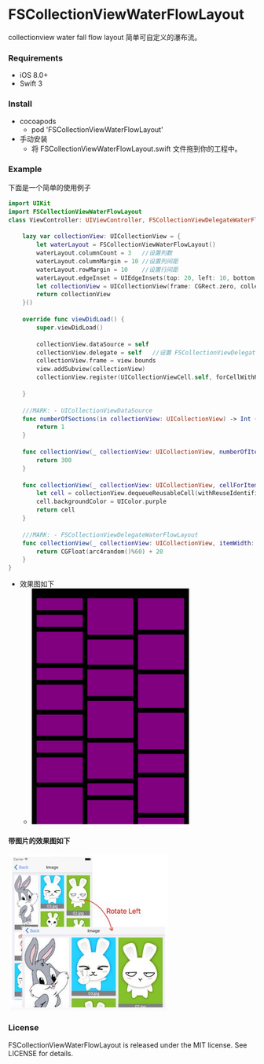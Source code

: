 # FSCollectionViewWaterFlowLayout

collectionview water fall flow layout 简单可自定义的瀑布流。

### Requirements

- iOS 8.0+ 
- Swift 3 

### Install

- cocoapods
  - pod 'FSCollectionViewWaterFlowLayout'
- 手动安装
  - 将 FSCollectionViewWaterFlowLayout.swift 文件拖到你的工程中。 
  
### Example

下面是一个简单的使用例子
```swift
import UIKit
import FSCollectionViewWaterFlowLayout
class ViewController: UIViewController, FSCollectionViewDelegateWaterFlowLayout,UICollectionViewDataSource {

    lazy var collectionView: UICollectionView = {
        let waterLayout = FSCollectionViewWaterFlowLayout()
        waterLayout.columnCount = 3   //设置列数
        waterLayout.columnMargin = 10 //设置列间距
        waterLayout.rowMargin = 10    //设置行间距
        waterLayout.edgeInset = UIEdgeInsets(top: 20, left: 10, bottom: 10, right: 10) //设置与父视图的边距
        let collectionView = UICollectionView(frame: CGRect.zero, collectionViewLayout: waterLayout)
        return collectionView
    }()
    
    override func viewDidLoad() {
        super.viewDidLoad()

        collectionView.dataSource = self
        collectionView.delegate = self   //设置 FSCollectionViewDelegateWaterFlowLayout 的代理对象
        collectionView.frame = view.bounds
        view.addSubview(collectionView)
        collectionView.register(UICollectionViewCell.self, forCellWithReuseIdentifier: "Cell")
        
    }

    ///MARK: - UICollectionViewDataSource
    func numberOfSections(in collectionView: UICollectionView) -> Int {
        return 1
    }
    
    func collectionView(_ collectionView: UICollectionView, numberOfItemsInSection section: Int) -> Int {
        return 300
    }
    
    func collectionView(_ collectionView: UICollectionView, cellForItemAt indexPath: IndexPath) -> UICollectionViewCell {
        let cell = collectionView.dequeueReusableCell(withReuseIdentifier: "Cell", for: indexPath)
        cell.backgroundColor = UIColor.purple
        return cell
    }
    
    ///MARK: - FSCollectionViewDelegateWaterFlowLayout
    func collectionView(_ collectionView: UICollectionView, itemWidth: CGFloat, heightForItemAt indexPath: IndexPath) -> CGFloat {
        return CGFloat(arc4random()%60) + 20
    }
}
```
- 效果图如下
  - ![image](https://github.com/Fredcom/FSCollectionViewWaterFlowLayout/blob/master/ScreenShot/ScreenShot.png)
  
#### 带图片的效果图如下
  ![image](https://github.com/Fredcom/FSCollectionViewWaterFlowLayout/blob/master/ScreenShot/ScreenShot2.jpg)

### License

FSCollectionViewWaterFlowLayout is released under the MIT license. See LICENSE for details.
